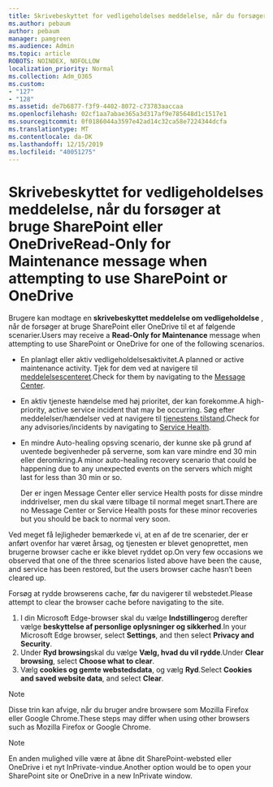 ```yaml
---
title: Skrivebeskyttet for vedligeholdelses meddelelse, når du forsøger at bruge SharePoint eller OneDrive
ms.author: pebaum
author: pebaum
manager: pamgreen
ms.audience: Admin
ms.topic: article
ROBOTS: NOINDEX, NOFOLLOW
localization_priority: Normal
ms.collection: Adm_O365
ms.custom:
- "127"
- "128"
ms.assetid: de7b6877-f3f9-4402-8072-c73783aaccaa
ms.openlocfilehash: 02cf1aa7abae365a3d317af9e785648d1c1517e1
ms.sourcegitcommit: 0f0186044a3597e42ad14c32ca58e7224344dcfa
ms.translationtype: MT
ms.contentlocale: da-DK
ms.lasthandoff: 12/15/2019
ms.locfileid: "40051275"
---
```

# <a name="read-only-for-maintenance-message-when-attempting-to-use-sharepoint-or-onedrive"></a><span data-ttu-id="39669-102">Skrivebeskyttet for vedligeholdelses meddelelse, når du forsøger at bruge SharePoint eller OneDrive</span><span class="sxs-lookup"><span data-stu-id="39669-102">Read-Only for Maintenance message when attempting to use SharePoint or OneDrive</span></span>

<span data-ttu-id="39669-103">Brugere kan modtage en **skrivebeskyttet meddelelse om vedligeholdelse** , når de forsøger at bruge SharePoint eller OneDrive til et af følgende scenarier.</span><span class="sxs-lookup"><span data-stu-id="39669-103">Users may receive a **Read-Only for Maintenance** message when attempting to use SharePoint or OneDrive for one of the following scenarios.</span></span> 

-   <span data-ttu-id="39669-104">En planlagt eller aktiv vedligeholdelsesaktivitet.</span><span class="sxs-lookup"><span data-stu-id="39669-104">A planned or active maintenance activity.</span></span>  <span data-ttu-id="39669-105">Tjek for dem ved at navigere til [meddelelsescenteret](https://portal.office.com/adminportal/home#/messagecenter).</span><span class="sxs-lookup"><span data-stu-id="39669-105">Check for them by navigating to the [Message Center](https://portal.office.com/adminportal/home#/messagecenter).</span></span>
-   <span data-ttu-id="39669-106">En aktiv tjeneste hændelse med høj prioritet, der kan forekomme.</span><span class="sxs-lookup"><span data-stu-id="39669-106">A high-priority, active service incident that may be occurring.</span></span> <span data-ttu-id="39669-107">Søg efter meddelelser/hændelser ved at navigere til [tjenestens tilstand](https://portal.office.com/adminportal/home#/servicehealth).</span><span class="sxs-lookup"><span data-stu-id="39669-107">Check for any advisories/incidents by navigating to [Service Health](https://portal.office.com/adminportal/home#/servicehealth).</span></span>
-   <span data-ttu-id="39669-108">En mindre Auto-healing opsving scenario, der kunne ske på grund af uventede begivenheder på serverne, som kan vare mindre end 30 min eller deromkring.</span><span class="sxs-lookup"><span data-stu-id="39669-108">A minor auto-healing recovery scenario that could be happening due to any unexpected events on the servers which might last for less than 30 min or so.</span></span> 
    
    <span data-ttu-id="39669-109">Der er ingen Message Center eller service Health posts for disse mindre inddrivelser, men du skal være tilbage til normal meget snart.</span><span class="sxs-lookup"><span data-stu-id="39669-109">There are no Message Center or Service Health posts for these minor recoveries but you should be back to normal very soon.</span></span>

<span data-ttu-id="39669-110">Ved meget få lejligheder bemærkede vi, at en af de tre scenarier, der er anført ovenfor har været årsag, og tjenesten er blevet genoprettet, men brugerne browser cache er ikke blevet ryddet op.</span><span class="sxs-lookup"><span data-stu-id="39669-110">On very few occasions we observed that one of the three scenarios listed above have been the cause, and service has been restored, but the users browser cache hasn’t been cleared up.</span></span>

<span data-ttu-id="39669-111">Forsøg at rydde browserens cache, før du navigerer til webstedet.</span><span class="sxs-lookup"><span data-stu-id="39669-111">Please attempt to clear the browser cache before navigating to the site.</span></span>

1. <span data-ttu-id="39669-112">I din Microsoft Edge-browser skal du vælge **Indstillinger**og derefter vælge **beskyttelse af personlige oplysninger og sikkerhed**.</span><span class="sxs-lookup"><span data-stu-id="39669-112">In your Microsoft Edge browser, select **Settings**, and then select **Privacy and Security**.</span></span>
2. <span data-ttu-id="39669-113">Under **Ryd browsing**skal du vælge **Vælg, hvad du vil rydde**.</span><span class="sxs-lookup"><span data-stu-id="39669-113">Under **Clear browsing**, select **Choose what to clear**.</span></span>
3. <span data-ttu-id="39669-114">Vælg **cookies og gemte webstedsdata**, og vælg **Ryd**.</span><span class="sxs-lookup"><span data-stu-id="39669-114">Select **Cookies and saved website data**, and select **Clear**.</span></span>

>[!Note] 
> <span data-ttu-id="39669-115">Disse trin kan afvige, når du bruger andre browsere som Mozilla Firefox eller Google Chrome.</span><span class="sxs-lookup"><span data-stu-id="39669-115">These steps may differ when using other browsers such as Mozilla Firefox or Google Chrome.</span></span>

>[!Note] 
> <span data-ttu-id="39669-116">En anden mulighed ville være at åbne dit SharePoint-websted eller OneDrive i et nyt InPrivate-vindue.</span><span class="sxs-lookup"><span data-stu-id="39669-116">Another option would be to open your SharePoint site or OneDrive in a new InPrivate window.</span></span>